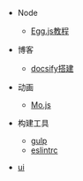 * Node
    * [Egg.js教程](egg/)

* 博客
    * [docsify搭建](ydocsify/)

* 动画
    * [Mo.js](mojs/)

* 构建工具
    * [gulp](gulp/)
    * [eslintrc](eslintrc/)


* [ui](ui/)
